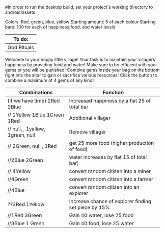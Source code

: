 #In order to run the desktop build, set your project's working directory to android/assets

Colors: Red, green, blue, yellow                Starting amount: 5 of each colour              Starting bars: 100 for each of happiness,food, and water levels 

| To do: | 
| -------- | 
| God Rituals | 


Welcome to your happy little village! Your task is to maintain your villagers' happiness by providing food and water! Make sure to be efficient with your gems or you will be punished! 
Combine gems inside your bag on the bottom right into the altar to gain or sacrifice various resources! Click the button to combine a maximum of 4 gems of any kind! 

| Combinations  | Function |
| ------------- | -------- |
| (if we have time) 2Red 2Blue | Increased happiness by a flat 25 of total bar |
| // 1Yellow  1Blue  1Green  1Red | Additional villager |
| //  null, , 1yellow, 1green, null | Remove villager |
| // 2Green, null , 1Red | get 25 more food (higher production of food)  |
| //2Blue  2Green | water increases by flat 15 of total bar) |
| // 4Yellow | convert random citizen into a miner |
| //4Green | convert random citizen into a farmer |
| //4Blue | convert random citizen into an explorer |
| ??3Red 1Yellow | Increase chance of explorer finding set piece by 15% |
| //1Red 3Green | Gain 40 water, lose 25 food |
| //3Blue 1 Green | Gain 40 food, lose 25 water |
